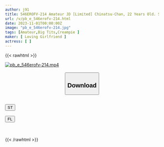 ```yaml
---
author: j91
title: 546EROFV-214 Amateur JD [Limited] Chinatsu-Chan, 22 Years Old. Sexy Date With A Glamorous JD Who Is Proud Of Her Huge Breasts ♪ Enjoy Her Super Erotic Body With Big Breasts And A Huge Creampie! !
url: /v/pb_e_546erofv-214.html
date: 2023-11-01T00:00:00Z
image: "pb_e_546erofv-214.jpg"
tags: [Amateur,Big Tits,Creampie ]
maker: [ Loving Girlfriend ]
actress: [ ]
---
```



{{< rawhtml >}}

<div class="video" data-videoid="p8kdbYjO41trp3k">
    <a href="javascript:;">
        <img src="https://my.j91.asia/v/pb_e_546erofv-214.jpg" width="WIDTH" height="HEIGHT" alt="pb_e_546erofv-214.mp4" loading="lazy">
    </a>
</div>

<script type="text/javascript" src="https://j91.asia/asset/on-demand-st.js"></script>

<br>
  <link rel="stylesheet" href="https://j91.asia/asset/bs5.css">
  
  <center>
  <button class="btn btn-primary" type="button" data-bs-toggle="collapse" data-bs-target=".multi-collapse" aria-expanded="false" aria-controls="multiCollapseExample1 multiCollapseExample2"><h2>Download</h2></button></center>
</p>
<div class="row">
  <div class="col">
    <div class="collapse multi-collapse" id="multiCollapseExample1">
      <div class="card card-body">
	      	      <br>
<div class="buttons">  
<a href="https://streamtape.to/v/p8kdbYjO41trp3k"><button class="btn-hover color-3"><i class="fa fa-download"></i> ST</button></a></div>
    </div>
  </div>
</div>
  <div class="col">
    <div class="collapse multi-collapse" id="multiCollapseExample2">
      <div class="card card-body">
	      <br>
<div class="buttons">
    <a href="https://filelions.online/f/jkniauw59lgj"><button class="btn-hover color-9"><i class="fa fa-download"></i> FL</button></a></div>
<br><br>
      </div>
    </div>
  </div>
</div>

{{< /rawhtml >}}